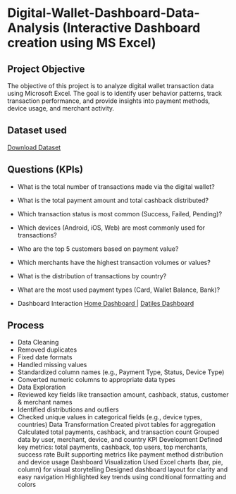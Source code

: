 # Digital-Wallet-Dashboard-Data-Analysis (Interactive Dashboard creation using MS Excel)
## Project Objective
The objective of this project is to analyze digital wallet transaction data using Microsoft Excel. The goal is to identify user behavior patterns, track transaction performance, and provide insights into payment methods, device usage, and merchant activity.

## Dataset used
[Download Dataset](https://github.com/Mohamed-Nofal-DataAnalysis/Digital-Wallet-Dashboard/raw/main/Digital_wallet_transactions%20Dashboard.xlsx)

## Questions (KPIs)

- What is the total number of transactions made via the digital wallet?
- What is the total payment amount and total cashback distributed?
- Which transaction status is most common (Success, Failed, Pending)?
- Which devices (Android, iOS, Web) are most commonly used for transactions?
- Who are the top 5 customers based on payment value?
- Which merchants have the highest transaction volumes or values?
- What is the distribution of transactions by country?
- What are the most used payment types (Card, Wallet Balance, Bank)?

- Dashboard Interaction [Home Dashboard ](https://github.com/Mohamed-Nofal-DataAnalysis/Digital-Wallet-Dashboard/blob/main/Home%20Dashboard.png)  | [Datiles Dashboard ](https://github.com/Mohamed-Nofal-DataAnalysis/Digital-Wallet-Dashboard/blob/main/Datiles%20Dashboard.png) 

## Process
- Data Cleaning
- Removed duplicates
- Fixed date formats
- Handled missing values
- Standardized column names (e.g., Payment Type, Status, Device Type)
- Converted numeric columns to appropriate data types
- Data Exploration
- Reviewed key fields like transaction amount, cashback, status, customer & merchant names
- Identified distributions and outliers
- Checked unique values in categorical fields (e.g., device types, countries)
  Data Transformation
  Created pivot tables for aggregation
  Calculated total payments, cashback, and transaction count
  Grouped data by user, merchant, device, and country
  KPI Development
  Defined key metrics: total payments, cashback, top users, top merchants, success rate
  Built supporting metrics like payment method distribution and device usage
  Dashboard Visualization
  Used Excel charts (bar, pie, column) for visual storytelling
  Designed dashboard layout for clarity and easy navigation
  Highlighted key trends using conditional formatting and colors
